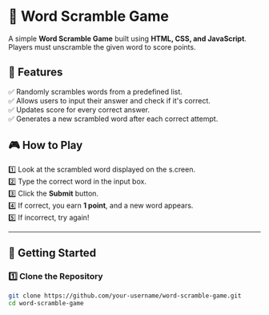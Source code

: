 # 🧩 Word Scramble Game

A simple **Word Scramble Game** built using **HTML, CSS, and JavaScript**. Players must unscramble the given word to score points.

## 📌 Features
✅ Randomly scrambles words from a predefined list.  
✅ Allows users to input their answer and check if it's correct.  
✅ Updates score for every correct answer.  
✅ Generates a new scrambled word after each correct attempt.  

## 🎮 How to Play
1️⃣ Look at the scrambled word displayed on the s.creen.  
2️⃣ Type the correct word in the input box.  
3️⃣ Click the **Submit** button.  
4️⃣ If correct, you earn **1 point**, and a new word appears.  
5️⃣ If incorrect, try again!  

---

## 🚀 Getting Started
    
### **1️⃣ Clone the Repository**
```sh
git clone https://github.com/your-username/word-scramble-game.git
cd word-scramble-game
